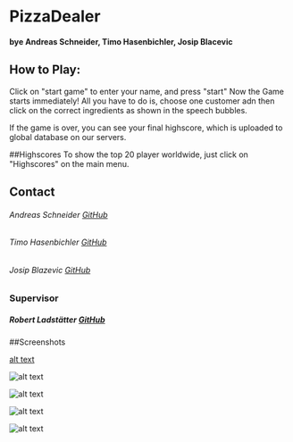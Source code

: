 # PizzaDealer
#### bye Andreas Schneider, Timo Hasenbichler, Josip Blacevic


## How to Play:
Click on "start game" to enter your name, and press "start"
Now the Game starts immediately!
All you have to do is, choose one customer adn then click on the correct ingredients as shown in the
speech bubbles.

If the game is over, you can see your final highscore, which is uploaded to global database on our servers.

##Highscores
To show the top 20 player worldwide, just click on "Highscores" on the main menu.



## Contact
###### Andreas Schneider  [GitHub](https://github.com/Zerberuss)
###### Timo Hasenbichler  [GitHub](https://github.com/timoooo)
###### Josip Blazevic     [GitHub](https://github.com/jbtastic)

### **Supervisor**
##### Robert Ladstätter  [GitHub](https://github.com/rladstaetter)


##Screenshots

[alt text](https://github.com/Zerberuss/fhj.swengb.PizzaManager/menu.png "menu")

![alt text](https://github.com/Zerberuss/fhj.swengb.PizzaManager/logo.png "logo")

![alt text](https://github.com/Zerberuss/fhj.swengb.PizzaManager/name.png "name")

![alt text](https://github.com/Zerberuss/fhj.swengb.PizzaManager/highscore.png "highscore")

![alt text](https://github.com/Zerberuss/fhj.swengb.PizzaManager/game.png "game")